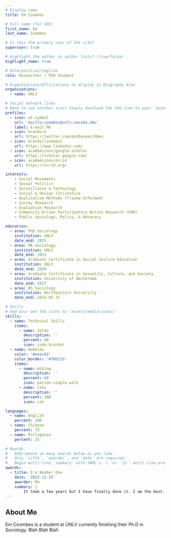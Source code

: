 ```yaml
---
# Display name
title: Em Coombes

# Full name (for SEO)
first_name: Em
last_name: Coombes

# Is this the primary user of the site?
superuser: true

# Highlight the author in author lists? (true/false)
highlight_name: true

# Role/position/tagline
role: Researcher / PhD Student

# Organizations/Affiliations to display in Biography blox
organizations:
  - name: UNLV

# Social network links
# Need to use another icon? Simply download the SVG icon to your `assets/media/icons/` folder.
profiles:
  - icon: at-symbol
    url: 'mailto:coombes@unlv.nevada.edu'
    label: E-mail Me
  - icon: brands/x
    url: https://twitter.com/GetResearchDev
  - icon: brands/linkedin
    url: https://www.linkedin.com/
  - icon: academicons/google-scholar
    url: https://scholar.google.com/
  - icon: academicons/orcid
    url: https://orcid.org/

interests:
    - Social Movements 
    - Sexual Politics 
    - Surveillance & Technology
    - Social & Design (In)Justice
    - Qualitative Methods (Trauma-Informed)
    - Survey Research
    - Evaluation Research
    - Community-Driven Participatory Action Research (PAR)
    - Public Sociology, Policy, & Advocacy

education:
  - area: PhD Sociology
    institution: UNLV
    date_end: 2025
  - area: MA Sociology
    institution: UNLV
    date_end: 2021
  - area: Graduate Certificate in Social Justice Education
    institution: UNLV
    date_end: 2020
  - area: Graduate Certificate in Sexuality, Culture, and Society
    institution: University of Amsterdam
    date_end: 2017
  - area: BS Sociology
    institution: Northeastern University
    date_end: 2016-05-31

# Skills
# Add your own SVG icons to `assets/media/icons/`
skills:
  - name: Technical Skills
    items:
      - name: Zelda
        description: ''
        percent: 80
        icon: code-bracket
  - name: Hobbies
    color: '#eeac02'
    color_border: '#f0bf23'
    items:
      - name: Hiking
        description: ''
        percent: 60
        icon: person-simple-walk
      - name: Cats
        description: ''
        percent: 100
        icon: cat

languages:
  - name: English
    percent: 100
  - name: Chinese
    percent: 75
  - name: Portuguese
    percent: 25

# Awards.
#   Add/remove as many awards below as you like.
#   Only `title`, `awarder`, and `date` are required.
#   Begin multi-line `summary` with YAML's `|` or `|2-` multi-line prefix and indent 2 spaces below.
awards:
  - title: I'm Number One
    date: '2023-11-25'
    awarder: Me
    summary: |
        It took a few years but I have finally done it. I am the best.
---
```


## About Me

Em Coombes is a student at UNLV currently finishing their Ph.D in
Sociology. Blah Blah Blah

